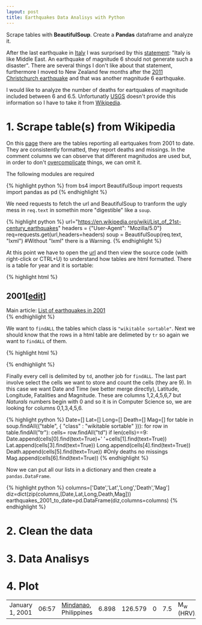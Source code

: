 ```yaml
---
layout: post
title: Earthquakes Data Analisys with Python
---
```

Scrape tables with <strong>BeautifulSoup</strong>. Create a <strong>Pandas</strong> dataframe and analyze it.

After the last earthquake in [Italy](http://www.usgs.gov/news/magnitude-62-earthquake-central-italy) I was surprised by this [statement](http://www.huffingtonpost.it/2016/08/24/mario-tozzi_n_11672740.html): "Italy is like Middle East. An earthquake of magnitude 6 should not generate such a disaster". There are several things I don't like about that statement, furthermore I moved to New Zealand few months after the [2011 Christchurch earthquake](https://en.wikipedia.org/wiki/2011_Christchurch_earthquake) and that was another magnitude 6 earthquake.

I would like to  analyze the number of deaths for eartquakes of magnitude included between 6 and 6.5. Unfortunatly [USGS](http://www.usgs.gov/) doesn't provide this information so I have to take it from [Wikipedia](https://en.wikipedia.org/wiki/List_of_21st-century_earthquakes).

# 1. Scrape table(s) from Wikipedia

On this [page](https://en.wikipedia.org/wiki/List_of_21st-century_earthquakes) there are the tables reporting all eartquakes from 2001 to date. They are consistently formatted, they report deaths and missings. In the comment columns we can observe that different magnitudos are used but, in order to don't [overcomplicate](http://gji.oxfordjournals.org/content/199/2/805.abstract) things, we can omit it.

The following modules are required

{% highlight python %}
from bs4 import BeautifulSoup
import requests
import pandas as pd
{% endhighlight %}


We need requests to fetch the url and BeautifulSoup to tranform the ugly mess in <code>req.text</code> in somethin more 
"digestible" like a <code>soup</code>.


{% highlight python %}
url="https://en.wikipedia.org/wiki/List_of_21st-century_earthquakes"
headers = {"User-Agent": "Mozilla/5.0"}
req=requests.get(url,headers=headers)
soup = BeautifulSoup(req.text, "lxml")  #Without "lxml" there is a Warning.
{% endhighlight %}

At this point we have to open the [url](https://en.wikipedia.org/wiki/List_of_21st-century_earthquakes) and then view the source code (with right-click or CTRL+U) to understand how tables are html formatted. There is a table for year and it is sortable:

{% highlight html %}
<h2><span class="mw-headline" id="2001">2001</span><span class="mw-editsection"><span class="mw-editsection-bracket">[</span><a href="/w/index.php?title=List_of_21st-century_earthquakes&amp;action=edit&amp;section=1" title="Edit section: 2001">edit</a><span class="mw-editsection-bracket">]</span></span></h2>
<div role="note" class="hatnote">Main article: 
<a href="/wiki/List_of_earthquakes_in_2001" title="List of earthquakes in 2001">
List of earthquakes in 2001</a>
</div>
<table class="wikitable sortable">
{% endhighlight %}

We want to <code>findALL</code> the tables which class is  <code>"wikitable sortable"</code>. Next we should know that the rows in a html table are delimeted by <code>tr</code> so again we want to <code>findALL</code> of them.

{% highlight html %}
<tr>
<td>January 1, 2001</td>
<td>06:57</td>
<td><a href="/wiki/Mindanao" title="Mindanao">Mindanao</a>, Philippines</td>
<td>6.898</td>
<td>126.579</td>
<td style="text-align:right;">0</td>
<td style="text-align:right;">7.5</td>
<td>M<sub>w</sub> (HRV).</td>
<td></td>
</tr>
{% endhighlight %}

Finally every cell is delimited by <code>td</code>, another job for <code>findALL</code>. The last part involve select the cells we want to store and count the cells (they are 9). In this case we want Date and Time (we better merge directly), Latitude, Longitude, Fatalities and Magnitude. These are columns 1,2,4,5,6,7 but <em>Naturals</em> numbers begin with 0 and so it is in Computer Science so, we are looking for columns 0,1,3,4,5,6.

{% highlight python %}
Date=[]
Lat=[]
Long=[]
Death=[]
Mag=[]
for table in soup.findAll(("table", { "class" : "wikitable sortable" })):
    for row in table.findAll("tr"):
        cells= row.findAll("td")
        if len(cells)==9:
            Date.append(cells[0].find(text=True)+' '+cells[1].find(text=True))
            Lat.append(cells[3].find(text=True))
            Long.append(cells[4].find(text=True))
            Death.append(cells[5].find(text=True))  #Only deaths no missings
            Mag.append(cells[6].find(text=True))
{% endhighlight %}

Now we can put all our lists in a dictionary and then create a <code>pandas.DataFrame</code>. 

{% highlight python %}
columns=['Date','Lat','Long','Death','Mag']
diz=dict(zip(columns,[Date,Lat,Long,Death,Mag]))
earthquakes_2001_to_date=pd.DataFrame(diz,columns=columns)
{% endhighlight %}

# 2. Clean the data

# 3. Data Analisys

# 4. Plot


<!--

<strong>Bold</strong>
<em>Italics</em>
<u>Underline</u>
![_config.yml]({{ site.baseurl }}/images/config.png)

The easiest way to make your first post is to edit this one. Go into /_posts/ and update the Hello World markdown file. For more instructions head over to the [Jekyll Now repository](https://github.com/barryclark/jekyll-now) on GitHub.
-->

